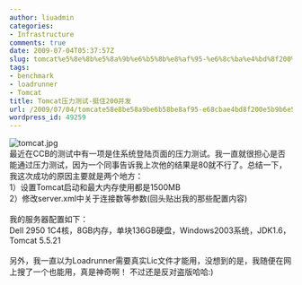 ```yaml
---
author: liuadmin
categories:
- Infrastructure
comments: true
date: 2009-07-04T05:37:57Z
slug: tomcat%e5%8e%8b%e5%8a%9b%e6%b5%8b%e8%af%95-%e6%8c%ba%e4%bd%8f200%e5%b9%b6%e5%8f%91
tags:
- benchmark
- loadrunner
- Tomcat
title: Tomcat压力测试-挺住200并发
url: /2009/07/04/tomcate58e8be58a9be6b58be8af95-e68cbae4bd8f200e5b9b6e58f91/
wordpress_id: 49259
---
```


![tomcat.jpg](http://www.willisms.com/archives/tomcat.jpg)<br />最近在CCB的测试中有一项是住系统登陆页面的压力测试。我一直就很担心是否能通过压力测试，因为一个同事告诉我上次他的结果是80就不行了。总结一下，我这次成功的原因主要就是两个地方：<br />1）设置Tomcat启动和最大内存使用都是1500MB<br />2）修改server.xml中关于连接数等参数(回头贴出我的那些配置内容)<br /><br />我的服务器配置如下：<br />Dell 2950 1C4核，8GB内存，单块136GB硬盘，Windows2003系统，JDK1.6，Tomcat 5.5.21<br /><br />另外，我一直以为Loadrunner需要真实Lic文件才能用，没想到的是，我随便在网上搜了一个也能用，真是神奇啊！ 不过还是反对盗版哈哈:)
